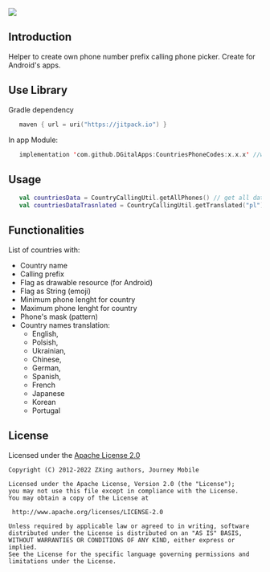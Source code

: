 [![](https://jitpack.io/v/DGitalApps/CountriesPhoneCodes.svg)](https://jitpack.io/#DGitalApps/CountriesPhoneCodes)
## Introduction
Helper to create own phone number prefix calling phone picker. Create for Android's apps.
## Use Library
Gradle dependency
 ```kts
    maven { url = uri("https://jitpack.io") }
  ```
In app Module: 
  ```kts
     implementation 'com.github.DGitalApps:CountriesPhoneCodes:x.x.x' //where x.x.x is current version
  ```
## Usage
 ```kts
    val countriesData = CountryCallingUtil.getAllPhones() // get all data
    val countriesDataTrasnlated = CountryCallingUtil.getTranslated("pl") //get all data in polish language (country name)
  ```
## Functionalities
List of countries with:
- Country name
- Calling prefix
- Flag as drawable resource (for Android)
- Flag as String (emoji)
- Minimum phone lenght for country
- Maximum phone lenght for country
- Phone's mask (pattern)
- Country names translation:
  - English,
  - Polsish,
  - Ukrainian,
  - Chinese,
  - German,
  - Spanish,
  - French
  - Japanese
  - Korean
  - Portugal
 
## License
Licensed under the [Apache License 2.0](https://www.apache.org/licenses/LICENSE-2.0)
 ```
 Copyright (C) 2012-2022 ZXing authors, Journey Mobile

Licensed under the Apache License, Version 2.0 (the "License");
you may not use this file except in compliance with the License.
You may obtain a copy of the License at

  http://www.apache.org/licenses/LICENSE-2.0

Unless required by applicable law or agreed to in writing, software
distributed under the License is distributed on an "AS IS" BASIS,
WITHOUT WARRANTIES OR CONDITIONS OF ANY KIND, either express or implied.
See the License for the specific language governing permissions and
limitations under the License.
  ```
